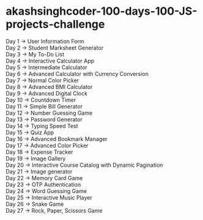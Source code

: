 <h1> akashsinghcoder-100-days-100-JS-projects-challenge </h1>

Day 1 -> User Information Form<br>
Day 2 -> Student Marksheet Generator<br>
Day 3 -> My To-Do List<br>
Day 4 -> Interactive Calculator App<br>
Day 5 -> Intermediate Calculator<br>
Day 6 -> Advanced Calculator with Currency Conversion<br>
Day 7 -> Normal Color Picker<br>
Day 8 -> Advanced BMI Calculator<br>
Day 9 -> Advanced Digital Clock<br>
Day 10 -> Countdown Timer<br>
Day 11 -> Simple Bill Generator<br>
Day 12 -> Number Guessing Game<br>
Day 13 -> Password Generator<br>
Day 14 -> Typing Speed Test<br>
Day 15 -> Quiz App<br>
Day 16 -> Advanced Bookmark Manager<br>
Day 17 -> Advanced Color Picker<br>
Day 18 -> Expense Tracker<br>
Day 19 -> Image Gallery<br>
Day 20 -> Interactive Course Catalog with Dynamic Pagination<br>
Day 21 -> Image generator<br>
Day 22 -> Memory Card Game<br>
Day 23 -> OTP Authentication<br>
Day 24 -> Word Guessing Game<br>
Day 25 -> Interactive Music Player<br>
Day 26 -> Snake Game<br>
Day 27 -> Rock, Paper, Scissors Game<br>

